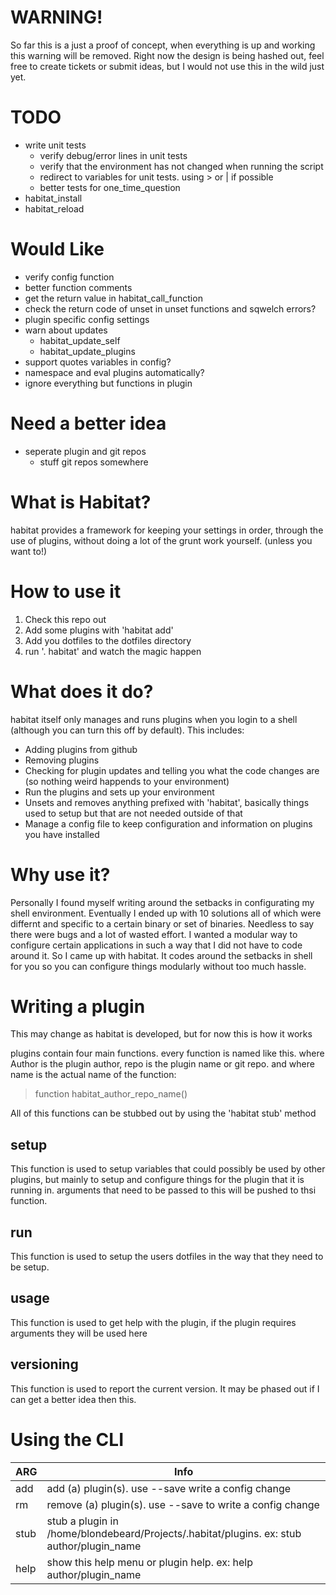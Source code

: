 # WARNING!
So far this is a just a proof of concept, when everything is up and working this warning will be removed. Right now the design is being hashed out, feel free to create tickets or submit ideas, but I would not use this in the wild just yet.


# TODO
* write unit tests
	* verify debug/error lines in unit tests
	* verify that the environment has not changed when running the script
	* redirect to variables for unit tests. using > or | if possible
	* better tests for one_time_question
* habitat_install
* habitat_reload


# Would Like
* verify config function
* better function comments
* get the return value in habitat_call_function
* check the return code of unset in unset functions and sqwelch errors?
* plugin specific config settings
* warn about updates
	* habitat_update_self
	* habitat_update_plugins
* support quotes variables in config?
* namespace and eval plugins automatically?
* ignore everything but functions in plugin

# Need a better idea
* seperate plugin and git repos
	* stuff git repos somewhere



# What is Habitat?
habitat provides a framework for keeping your settings in order, through the use of plugins, without doing a lot of the grunt work yourself. (unless you want to!)

# How to use it
1. Check this repo out
2. Add some plugins with 'habitat add'
3. Add you dotfiles to the dotfiles directory
4. run '. habitat' and watch the magic happen

# What does it do?
habitat itself only manages and runs plugins when you login to a shell (although you can turn this off by default). This includes:

* Adding plugins from github
* Removing plugins
* Checking for plugin updates and telling you what the code changes are (so nothing weird happends to your environment)
* Run the plugins and sets up your environment
* Unsets and removes anything prefixed with 'habitat', basically things used to setup but that are not needed outside of that
* Manage a config file to keep configuration and information on plugins you have installed


# Why use it?
Personally I found myself writing around the setbacks in configurating my shell environment. Eventually I ended up with 10 solutions all of which were differnt and specific to a certain binary or set of binaries. Needless to say there were bugs and a lot of wasted effort. I wanted a modular way to configure certain applications in such a way that I did not have to code around it. So I came up with habitat. It codes around the setbacks in shell for you so you can configure things modularly without too much hassle.

# Writing a plugin
This may change as habitat is developed, but for now this is how it works

plugins contain four main functions. every function is named like this. where Author is the plugin author, repo is the plugin name or git repo. and where name is the actual name of the function:

> function habitat_author_repo_name()


All of this functions can be stubbed out by using the 'habitat stub' method
## setup
This function is used to setup variables that could possibly be used by other plugins, but mainly to setup and configure things for the plugin that it is running in. arguments that need to be passed to this will be pushed to thsi function.

## run
This function is used to setup the users dotfiles in the way that they need to be setup.

## usage
This function is used to get help with the plugin, if the plugin requires arguments they will be used here

## versioning
This function is used to report the current version. It may be phased out if I can get a better idea then this.

# Using the CLI
|ARG     |   Info
|--------|---------------------------------------------
| add    |   add (a) plugin(s). use --save write a config change
| rm     |   remove (a) plugin(s). use --save to write a config change
| stub   |   stub a plugin in /home/blondebeard/Projects/.habitat/plugins. ex: stub author/plugin_name
| help   |   show this help menu or plugin help. ex: help author/plugin_name
